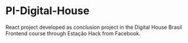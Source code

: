 # PI-Digital-House
React project developed as conclusion project in the Digital House Brasil Frontend course through Estação Hack from Facebook.
